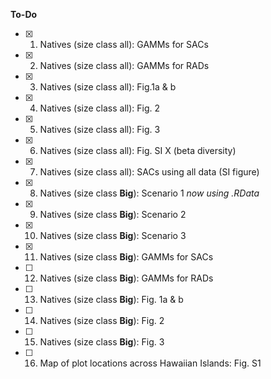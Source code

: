 __To-Do__  
- [x] 1) Natives (size class all): GAMMs for SACs  
- [x] 2) Natives (size class all): GAMMs for RADs  
- [x] 3) Natives (size class all): Fig.1a & b     
- [x] 4) Natives (size class all): Fig. 2   
- [x] 5) Natives (size class all): Fig. 3    
- [x] 6) Natives (size class all): Fig. SI X (beta diversity)  
- [x] 7) Natives (size class all): SACs using all data (SI figure)
- [x] 8) Natives (size class **Big**): Scenario 1 _now using .RData_      
- [x] 9) Natives (size class **Big**): Scenario 2 
- [x] 10) Natives (size class **Big**): Scenario 3 
- [x] 11) Natives (size class **Big**): GAMMs for SACs 
- [ ] 12) Natives (size class **Big**): GAMMs for RADs   
- [ ] 13) Natives (size class **Big**): Fig. 1a & b 
- [ ] 14) Natives (size class **Big**): Fig. 2
- [ ] 15) Natives (size class **Big**): Fig. 3 
- [ ] 16) Map of plot locations across Hawaiian Islands: Fig. S1  

